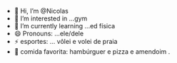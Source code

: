 - 👋 Hi, I’m @Nicolas
- 👀 I’m interested in ...gym
- 🌱 I’m currently learning ...ed física 
- 😄 Pronouns: ...ele/dele
- ⚡ esportes: ... vôlei e volei de praia
- 🍕 comida favorita: hambúrguer e pizza e amendoim .

<!---
Nicolasalmeida123/Nicolasalmeida123 is a ✨ special ✨ repository because its `README.md` (this file) appears on your GitHub profile.
You can click the Preview link to take a look at your changes.
--->
